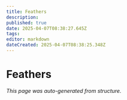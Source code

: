 ```yaml
---
title: Feathers
description: 
published: true
date: 2025-04-07T08:38:27.645Z
tags: 
editor: markdown
dateCreated: 2025-04-07T08:38:25.348Z
---
```


# Feathers

*This page was auto-generated from structure.*